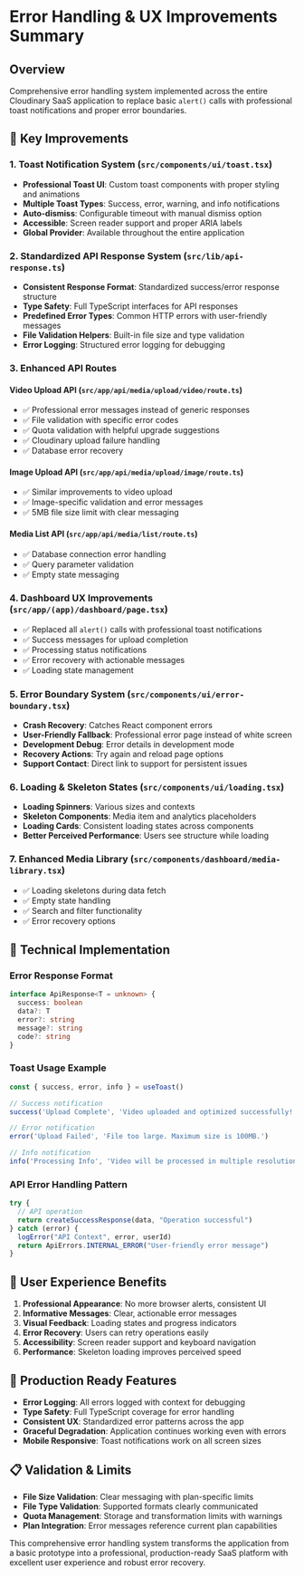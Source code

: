 # Error Handling & UX Improvements Summary

## Overview
Comprehensive error handling system implemented across the entire Cloudinary SaaS application to replace basic `alert()` calls with professional toast notifications and proper error boundaries.

## 🎯 Key Improvements

### 1. Toast Notification System (`src/components/ui/toast.tsx`)
- **Professional Toast UI**: Custom toast components with proper styling and animations
- **Multiple Toast Types**: Success, error, warning, and info notifications
- **Auto-dismiss**: Configurable timeout with manual dismiss option
- **Accessible**: Screen reader support and proper ARIA labels
- **Global Provider**: Available throughout the entire application

### 2. Standardized API Response System (`src/lib/api-response.ts`)
- **Consistent Response Format**: Standardized success/error response structure
- **Type Safety**: Full TypeScript interfaces for API responses
- **Predefined Error Types**: Common HTTP errors with user-friendly messages
- **File Validation Helpers**: Built-in file size and type validation
- **Error Logging**: Structured error logging for debugging

### 3. Enhanced API Routes
#### Video Upload API (`src/app/api/media/upload/video/route.ts`)
- ✅ Professional error messages instead of generic responses
- ✅ File validation with specific error codes
- ✅ Quota validation with helpful upgrade suggestions
- ✅ Cloudinary upload failure handling
- ✅ Database error recovery

#### Image Upload API (`src/app/api/media/upload/image/route.ts`)
- ✅ Similar improvements to video upload
- ✅ Image-specific validation and error messages
- ✅ 5MB file size limit with clear messaging

#### Media List API (`src/app/api/media/list/route.ts`)
- ✅ Database connection error handling
- ✅ Query parameter validation
- ✅ Empty state messaging

### 4. Dashboard UX Improvements (`src/app/(app)/dashboard/page.tsx`)
- ✅ Replaced all `alert()` calls with professional toast notifications
- ✅ Success messages for upload completion
- ✅ Processing status notifications
- ✅ Error recovery with actionable messages
- ✅ Loading state management

### 5. Error Boundary System (`src/components/ui/error-boundary.tsx`)
- **Crash Recovery**: Catches React component errors
- **User-Friendly Fallback**: Professional error page instead of white screen
- **Development Debug**: Error details in development mode
- **Recovery Actions**: Try again and reload page options
- **Support Contact**: Direct link to support for persistent issues

### 6. Loading & Skeleton States (`src/components/ui/loading.tsx`)
- **Loading Spinners**: Various sizes and contexts
- **Skeleton Components**: Media item and analytics placeholders
- **Loading Cards**: Consistent loading states across components
- **Better Perceived Performance**: Users see structure while loading

### 7. Enhanced Media Library (`src/components/dashboard/media-library.tsx`)
- ✅ Loading skeletons during data fetch
- ✅ Empty state handling
- ✅ Search and filter functionality
- ✅ Error recovery options

## 🔧 Technical Implementation

### Error Response Format
```typescript
interface ApiResponse<T = unknown> {
  success: boolean
  data?: T
  error?: string
  message?: string
  code?: string
}
```

### Toast Usage Example
```typescript
const { success, error, info } = useToast()

// Success notification
success('Upload Complete', 'Video uploaded and optimized successfully!')

// Error notification
error('Upload Failed', 'File too large. Maximum size is 100MB.')

// Info notification
info('Processing Info', 'Video will be processed in multiple resolutions.')
```

### API Error Handling Pattern
```typescript
try {
  // API operation
  return createSuccessResponse(data, "Operation successful")
} catch (error) {
  logError("API Context", error, userId)
  return ApiErrors.INTERNAL_ERROR("User-friendly error message")
}
```

## 🎨 User Experience Benefits

1. **Professional Appearance**: No more browser alerts, consistent UI
2. **Informative Messages**: Clear, actionable error messages
3. **Visual Feedback**: Loading states and progress indicators
4. **Error Recovery**: Users can retry operations easily
5. **Accessibility**: Screen reader support and keyboard navigation
6. **Performance**: Skeleton loading improves perceived speed

## 🚀 Production Ready Features

- **Error Logging**: All errors logged with context for debugging
- **Type Safety**: Full TypeScript coverage for error handling
- **Consistent UX**: Standardized error patterns across the app
- **Graceful Degradation**: Application continues working even with errors
- **Mobile Responsive**: Toast notifications work on all screen sizes

## 📋 Validation & Limits

- **File Size Validation**: Clear messaging with plan-specific limits
- **File Type Validation**: Supported formats clearly communicated
- **Quota Management**: Storage and transformation limits with warnings
- **Plan Integration**: Error messages reference current plan capabilities

This comprehensive error handling system transforms the application from a basic prototype into a professional, production-ready SaaS platform with excellent user experience and robust error recovery.